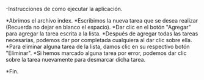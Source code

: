 -Instrucciones de como ejecutar la aplicación.

*Abrimos el archivo index.
*Escribimos la nueva tarea que se desea realizar (Recuerda no dejar en blanco el espacio).
*Dar clic en el botón "Agregar" para agregar la tarea escrita a la lista.
*Después de agregar todas las tareas necesarias, podemos dar por completada cualquiera al dar clic sobre ella.
*Para eliminar alguna tarea de la lista, damos clic en su respectivo botón "Eliminar".
*Si hemos marcado alguna tarea por error, podemos dar clic sobre la tarea nuevamente para desmarcar dicha tarea.

*Fin.
